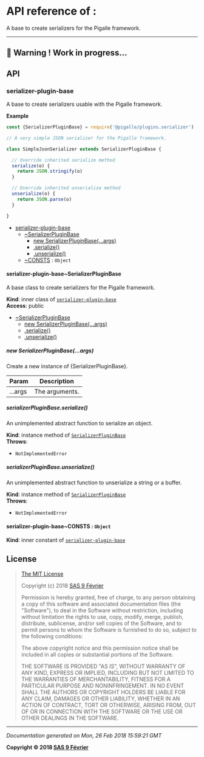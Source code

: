 # API reference of :

A base to create serializers for the Pigalle framework. 

---
&#x1F34E; **__Warning !__ Work in progress...**
---
## API

<a name="module_serializer-plugin-base"></a>

### serializer-plugin-base
A base to create serializers usable with the Pigalle framework.

**Example**  
```js
const {SerializerPluginBase} = require('@pigalle/plugins.serializer')

// A very simple JSON serializer for the Pigalle framework.

class SimpleJsonSerializer extends SerializerPluginBase {

  // Override inherited serialize method
  serialize(o) {
    return JSON.stringify(o)
  }

  // Override inherited unserialize method
  unserialize(o) {
    return JSON.parse(o)
  }

}
```

* [serializer-plugin-base](#module_serializer-plugin-base)
    * [~SerializerPluginBase](#module_serializer-plugin-base..SerializerPluginBase)
        * [new SerializerPluginBase(...args)](#new_module_serializer-plugin-base..SerializerPluginBase_new)
        * [.serialize()](#module_serializer-plugin-base..SerializerPluginBase+serialize)
        * [.unserialize()](#module_serializer-plugin-base..SerializerPluginBase+unserialize)
    * [~CONSTS](#module_serializer-plugin-base..CONSTS) : <code>Object</code>

<a name="module_serializer-plugin-base..SerializerPluginBase"></a>

#### serializer-plugin-base~SerializerPluginBase
A base class to create serializers for the Pigalle framework.

**Kind**: inner class of [<code>serializer-plugin-base</code>](#module_serializer-plugin-base)  
**Access**: public  

* [~SerializerPluginBase](#module_serializer-plugin-base..SerializerPluginBase)
    * [new SerializerPluginBase(...args)](#new_module_serializer-plugin-base..SerializerPluginBase_new)
    * [.serialize()](#module_serializer-plugin-base..SerializerPluginBase+serialize)
    * [.unserialize()](#module_serializer-plugin-base..SerializerPluginBase+unserialize)

<a name="new_module_serializer-plugin-base..SerializerPluginBase_new"></a>

##### new SerializerPluginBase(...args)
Create a new instance of {SerializerPluginBase}.


| Param | Description |
| --- | --- |
| ...args | The arguments. |

<a name="module_serializer-plugin-base..SerializerPluginBase+serialize"></a>

##### serializerPluginBase.serialize()
An unimplemented abstract function to serialize an object.

**Kind**: instance method of [<code>SerializerPluginBase</code>](#module_serializer-plugin-base..SerializerPluginBase)  
**Throws**:

- <code>NotImplementedError</code> 

<a name="module_serializer-plugin-base..SerializerPluginBase+unserialize"></a>

##### serializerPluginBase.unserialize()
An unimplemented abstract function to unserialize a string or a buffer.

**Kind**: instance method of [<code>SerializerPluginBase</code>](#module_serializer-plugin-base..SerializerPluginBase)  
**Throws**:

- <code>NotImplementedError</code> 

<a name="module_serializer-plugin-base..CONSTS"></a>

#### serializer-plugin-base~CONSTS : <code>Object</code>
**Kind**: inner constant of [<code>serializer-plugin-base</code>](#module_serializer-plugin-base)  
## <a name="license"> License

>
> [The MIT License](https://opensource.org/licenses/MIT)
>
> Copyright (c) 2018 [SAS 9 Février](https://9fevrier.com/)
>
> Permission is hereby granted, free of charge, to any person obtaining a copy
> of this software and associated documentation files (the "Software"), to deal
> in the Software without restriction, including without limitation the rights
> to use, copy, modify, merge, publish, distribute, sublicense, and/or sell
> copies of the Software, and to permit persons to whom the Software is
> furnished to do so, subject to the following conditions:
>
> The above copyright notice and this permission notice shall be included in all
> copies or substantial portions of the Software.
>
> THE SOFTWARE IS PROVIDED "AS IS", WITHOUT WARRANTY OF ANY KIND, EXPRESS OR
> IMPLIED, INCLUDING BUT NOT LIMITED TO THE WARRANTIES OF MERCHANTABILITY,
> FITNESS FOR A PARTICULAR PURPOSE AND NONINFRINGEMENT. IN NO EVENT SHALL THE
>AUTHORS OR COPYRIGHT HOLDERS BE LIABLE FOR ANY CLAIM, DAMAGES OR OTHER
> LIABILITY, WHETHER IN AN ACTION OF CONTRACT, TORT OR OTHERWISE, ARISING FROM,
> OUT OF OR IN CONNECTION WITH THE SOFTWARE OR THE USE OR OTHER DEALINGS IN THE
> SOFTWARE.
>

***

_Documentation generated on Mon, 26 Feb 2018 15:59:21 GMT_

**Copyright &copy; 2018 [SAS 9 Février](https://9fevrier.com/)**

